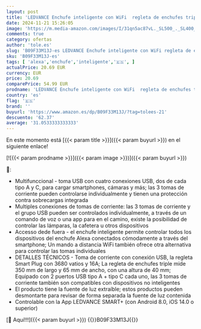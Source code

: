 ```yaml
---
layout: post
title: 'LEDVANCE Enchufe inteligente con WiFi  regleta de enchufes triple con protección contra sobrecargas y sobretensiones que incluye conexiones USB  controlable a través de la app WiFi  Alexa y Google'
date: 2024-11-21 15:26:05
image: 'https://m.media-amazon.com/images/I/31qn5ac87vL._SL500_._SL400_.jpg'
comments: true
category: ofertas
author: 'tole.es'
slug: 'B09F33M13J-es LEDVANCE Enchufe inteligente con WiFi regleta de enchufes...'
sku: 'B09F33M13J-es'
tags: [ 'alexa','enchufe','inteligente','🇪🇸', ]
actualPrice: 20.69 EUR
currency: EUR
price: 20.69
comparePrice: 54.99 EUR
prodname: 'LEDVANCE Enchufe inteligente con WiFi  regleta de enchufes triple con protección contra sobrecargas y sobretensiones que incluye conexiones USB  controlable a través de la app WiFi  Alexa y Google'
country: 'es'
flag: '🇪🇸'
brand: ''
buyurl: 'https://www.amazon.es/dp/B09F33M13J/?tag=tolees-21'
descuento: '62.37'
average: '31.0533333333333'
---
```


En este momento está [{{< param title >}}]({{< param buyurl >}}) en el siguiente enlace!

[![{{< param prodname >}}]({{< param image >}})]({{< param buyurl >}})

🔎:

- Multifunccional - toma USB con cuatro conexiones USB, dos de cada tipo A y C, para cargar smartphones, cámaras y más; las 3 tomas de corriente pueden controlarse individualmente y tienen una protección contra sobrecargas integrada
- Multiples conexiones de tomas de corriente: las 3 tomas de corriente y el grupo USB pueden ser controlados individualmente, a través de un comando de voz o una app para en el camino, existe la posibilidad de controlar las lámparas, la cafetera u otros dispositivos
- Accesso dede fuera - el enchufe inteligente permite controlar todos los dispositivos del enchufe Alexa conectados cómodamente a través del smartphone; Un mando a distancia WiFi también ofrece otra alternativa para controlar las tomas individuales
- DETALLES TÉCNICOS - Toma de corriente con conexión USB, la regleta Smart Plug con 3680 vatios y 16A; La regleta de enchufes triple mide 350 mm de largo y 65 mm de ancho, con una altura de 40 mm; Equipado con 2 puertos USB tipo A + tipo C cada uno, las 3 tomas de corriente también son compatibles con dispositivos no inteligentes
- El producto tiene la fuente de luz extraíble; estos productos pueden desmontarte para revisar de forma separada la fuente de luz contenida
- Controlable con la App LEDVANCE SMART+ (con Android 8.0, iOS 14.0 o superior)

[🛒 Aquí!!!]({{< param buyurl >}})
{{<world>}}B09F33M13J{{</world>}}
